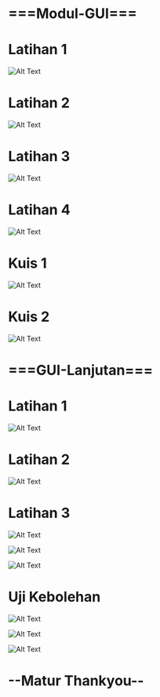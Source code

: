 # ===Modul-GUI===

# Latihan 1

![Alt Text](https://github.com/NextDvn/Modul-GUI/blob/master/p1.PNG)

# Latihan 2

![Alt Text](https://github.com/NextDvn/Modul-GUI/blob/master/p2.PNG)

# Latihan 3

![Alt Text](https://github.com/NextDvn/Modul-GUI/blob/master/p3.PNG)

# Latihan 4

![Alt Text](https://github.com/NextDvn/Modul-GUI/blob/master/p4.PNG)

# Kuis 1

![Alt Text](https://github.com/NextDvn/Modul-GUI/blob/master/p5.PNG)

# Kuis 2

![Alt Text](https://github.com/NextDvn/Modul-GUI/blob/master/p6.PNG)

# ===GUI-Lanjutan===

# Latihan 1

![Alt Text](https://github.com/NextDvn/Modul-GUI/blob/master/y1.PNG)

# Latihan 2

![Alt Text](https://github.com/NextDvn/Modul-GUI/blob/master/y2.PNG)

# Latihan 3

![Alt Text](https://github.com/NextDvn/Modul-GUI/blob/master/y3.PNG)

![Alt Text](https://github.com/NextDvn/Modul-GUI/blob/master/y3(1).PNG)

![Alt Text](https://github.com/NextDvn/Modul-GUI/blob/master/y3(2).PNG)

# Uji Kebolehan

![Alt Text](https://github.com/NextDvn/Modul-GUI/blob/master/y4.PNG)

![Alt Text](https://github.com/NextDvn/Modul-GUI/blob/master/y4(1).PNG)

![Alt Text](https://github.com/NextDvn/Modul-GUI/blob/master/y4(2).PNG)

# --Matur Thankyou--
